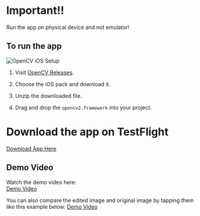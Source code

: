 
# Important!!

Run the app on physical device and not emulator!

## To run the app

![OpenCV iOS Setup](https://drive.google.com/uc?id=1m3VnWoIyeSmB8-icHk3Oav7-rYrptRc7)

1. Visit [OpenCV Releases](https://opencv.org/releases/).

2. Choose the iOS pack and download it.

3. Unzip the downloaded file.

4. Drag and drop the `opencv2.framework` into your project.

# Download the app on TestFlight
[Download App Here](https://testflight.apple.com/join/m5uBeCZW)


## Demo Video

Watch the demo video here:  
[Demo Video](https://drive.google.com/file/d/14f1hHYG8I7tP-_k-LR9ppLJtjC3eKzPb/view?usp=sharing)

You can also compare the edited image and original image by tapping them like this example below:
[Demo Video](https://drive.google.com/file/d/1Ay0td0KTwqF8We223jmeeqNPc7y7orLp/view?usp=sharing)

